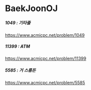 BaekJoonOJ
=============
##### 1049 : 기타줄 
https://www.acmicpc.net/problem/1049
##### 11399 : ATM
https://www.acmicpc.net/problem/11399
##### 5585 : 거 스름돈
https://www.acmicpc.net/problem/5585